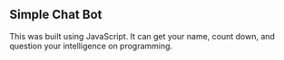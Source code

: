 ## Simple Chat Bot ##
This was built using JavaScript. It can get your name, count down, and question your intelligence on programming.
